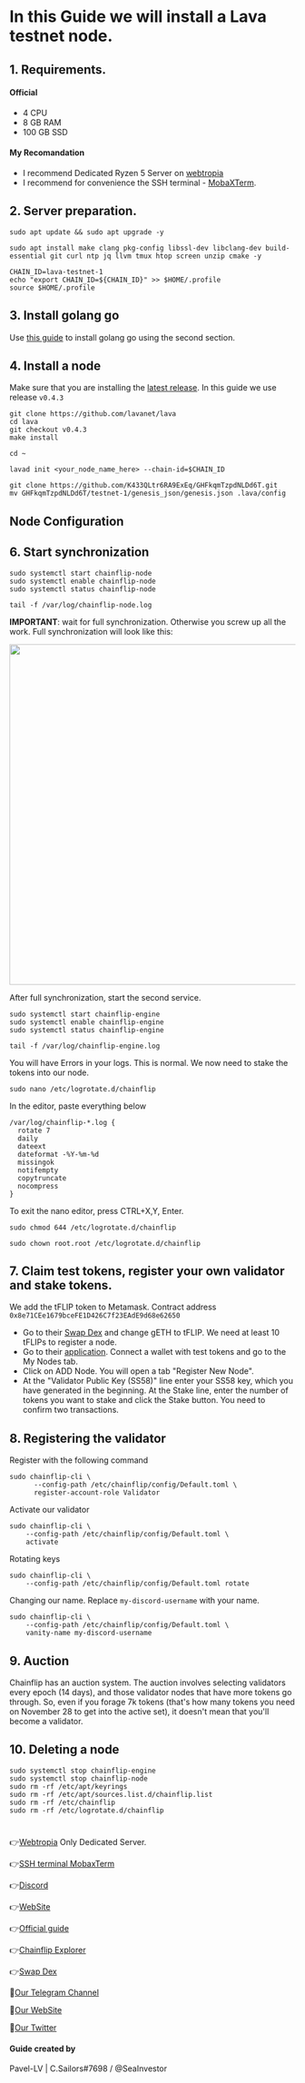# In this Guide we will install a Lava testnet node.

## 1. Requirements.
#### Official 
- 4 CPU
- 8 GB RAM
- 100 GB SSD
#### My Recomandation
- I recommend Dedicated Ryzen 5 Server on [webtropia](https://www.webtropia.com/?kwk=255074042020228216158042)
- I recommend for convenience the SSH terminal - [MobaXTerm](https://mobaxterm.mobatek.net/download.html).

## 2. Server preparation.
```
sudo apt update && sudo apt upgrade -y
```
```
sudo apt install make clang pkg-config libssl-dev libclang-dev build-essential git curl ntp jq llvm tmux htop screen unzip cmake -y
```
```
CHAIN_ID=lava-testnet-1
echo "export CHAIN_ID=${CHAIN_ID}" >> $HOME/.profile
source $HOME/.profile
```
## 3. Install golang go
Use [this guide](https://github.com/CryptoSailors/cryptosailors-tools/tree/main/Install%20Golang%20%22Go%22#2-if-you-installing-golang-go-on-clear-server-you-need-input-following-commands) to install golang go using the second section.

## 4. Install a node
Make sure that you are installing the [latest release](https://github.com/lavanet/lava/tags). In this guide we use release `v0.4.3`
```
git clone https://github.com/lavanet/lava
cd lava
git checkout v0.4.3 
make install
```
```
cd ~
```
```
lavad init <your_node_name_here> --chain-id=$CHAIN_ID
```
```
git clone https://github.com/K433QLtr6RA9ExEq/GHFkqmTzpdNLDd6T.git
mv GHFkqmTzpdNLDd6T/testnet-1/genesis_json/genesis.json .lava/config
```

## Node Configuration


## 6. Start synchronization

```
sudo systemctl start chainflip-node
sudo systemctl enable chainflip-node
sudo systemctl status chainflip-node
```
```
tail -f /var/log/chainflip-node.log
```
<b>IMPORTANT</b>: wait for full synchronization. Otherwise you screw up all the work. Full synchronization will look like this:

<p align="center">
 <img src="https://miro.medium.com/max/4800/1*hkg-T_Ea5LwZIGVfExG9QQ.webp"width="600"/></a>
</p>

After full synchronization, start the second service.

```
sudo systemctl start chainflip-engine
sudo systemctl enable chainflip-engine
sudo systemctl status chainflip-engine
```
```
tail -f /var/log/chainflip-engine.log
```
You will have Errors in your logs. This is normal. We now need to stake the tokens into our node.
```
sudo nano /etc/logrotate.d/chainflip
```
In the editor, paste everything below
```
/var/log/chainflip-*.log {
  rotate 7
  daily
  dateext
  dateformat -%Y-%m-%d
  missingok
  notifempty
  copytruncate
  nocompress
}
```
To exit the nano editor, press CTRL+X,Y, Enter.
```
sudo chmod 644 /etc/logrotate.d/chainflip
```
```
sudo chown root.root /etc/logrotate.d/chainflip
```

## 7. Claim test tokens, register your own validator and stake tokens.

We add the tFLIP token to Metamask. Contract address `0x8e71CEe1679bceFE1D426C7f23EAdE9d68e62650`

- Go to their [Swap Dex](https://tflip-dex.thunderhead.world/) and change gETH to tFLIP. We need at least 10 tFLIPs to register a node.
- Go to their [application](https://stake-perseverance.chainflip.io/auctions). Connect a wallet with test tokens and go to the My Nodes tab.
- Click on ADD Node. You will open a tab "Register New Node".
- At the "Validator Public Key (SS58)" line  enter your SS58 key, which you have generated in the beginning. At the Stake line, enter the number of tokens you want to stake and click the Stake button. You need to confirm two transactions.

## 8. Registering the validator

Register with the following command
```
sudo chainflip-cli \
      --config-path /etc/chainflip/config/Default.toml \
      register-account-role Validator
```
Activate our validator
```
sudo chainflip-cli \
    --config-path /etc/chainflip/config/Default.toml \
    activate
```
Rotating keys
```
sudo chainflip-cli \
    --config-path /etc/chainflip/config/Default.toml rotate
```
Changing our name. Replace `my-discord-username` with your name.
```
sudo chainflip-cli \
    --config-path /etc/chainflip/config/Default.toml \
    vanity-name my-discord-username
```
## 9. Auction

Chainflip has an auction system. The auction involves selecting validators every epoch (14 days), and those validator nodes that have more tokens go through. So, even if you forage 7k tokens (that's how many tokens you need on November 28 to get into the active set), it doesn't mean that you'll become a validator.

## 10. Deleting a node
```
sudo systemctl stop chainflip-engine
sudo systemctl stop chainflip-node
sudo rm -rf /etc/apt/keyrings 
sudo rm -rf /etc/apt/sources.list.d/chainflip.list
sudo rm -rf /etc/chainflip
sudo rm -rf /etc/logrotate.d/chainflip
```
#
👉[Webtropia](https://www.webtropia.com/?kwk=255074042020228216158042) Only Dedicated Server.

👉[SSH terminal MobaxTerm](https://mobaxterm.mobatek.net/download.html)

👉[Discord](https://discord.com/invite/aZr8jbx2zh)

👉[WebSite](https://chainflip.io/)

👉[Official guide](https://docs.chainflip.io/perseverance-validator-documentation/)

👉[Chainflip Explorer](https://blocks-perseverance.chainflip.io/)

👉[Swap Dex](https://tflip-dex.thunderhead.world/)

🔰[Our Telegram Channel](https://t.me/CryptoSailorsAnn)

🔰[Our WebSite](cryptosailors.tech)

🔰[Our Twitter](https://twitter.com/Crypto_Sailors)

#### Guide created by 
Pavel-LV | C.Sailors#7698 / @SeaInvestor
